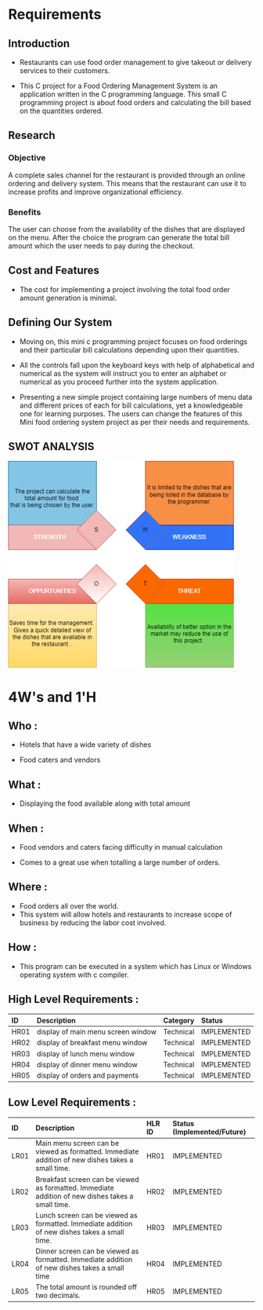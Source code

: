 
# Requirements





## Introduction



- Restaurants can use food order management to give takeout or delivery services to their customers.

- This C project for a Food Ordering Management System is an application written in the C programming language. This small C programming project is about food orders and calculating the bill based on the quantities ordered.


## Research


### Objective

A complete sales channel for the restaurant is provided through an online ordering and delivery system. This means that the restaurant can use it to increase profits and improve organizational efficiency.


### Benefits

The user can choose from the availability of the dishes that are displayed on the menu. After the choice the program can generate the total bill amount which the user needs to pay during the checkout.


## Cost and Features

- The cost for implementing a project involving the total food order amount generation is minimal.


## Defining Our System
- Moving on, this mini c programming project focuses on food orderings and their particular bill calculations depending upon their quantities.

- All the controls fall upon the keyboard keys with help of alphabetical and numerical as the system will instruct you to enter an alphabet or numerical as you proceed further into the system application.

- Presenting a new simple project containing large numbers of menu data and different prices of each for bill calculations, yet a knowledgeable one for learning purposes. The users can change the features of this Mini food ordering system project as per their needs and requirements.
## SWOT ANALYSIS

![SWOT-Sample](https://github.com/Prachi-creater/M1_foodOrderManagement/blob/master/1_Requirements/SWOT.png)


# 4W's and 1'H

## Who :

- Hotels that have a wide variety of dishes 

- Food caters and vendors 


## What :
- Displaying the food available along with total amount

## When :
- Food vendors and caters facing difficulty in manual calculation 

- Comes to a great use when totalling a large number of orders.


## Where :

- Food orders all over the world.
- This system will allow hotels and restaurants to increase scope of business by reducing the labor cost involved.

## How :

- This program can be executed in a system which has Linux or Windows operating system with c compiler.

## High Level Requirements :


| ID |     Description  | Category              |      Status  |
| :-------- | :--------- | :------------------------- | :---------- |
| HR01 | display of main menu screen window| Technical|IMPLEMENTED |
| HR02 | display of breakfast menu window | Technical|IMPLEMENTED |
| HR03 | display of lunch menu window| Technical|IMPLEMENTED |
| HR04 | display of dinner menu window |  Technical|IMPLEMENTED|
| HR05 | display of orders and payments | Technical|IMPLEMENTED |

## Low Level Requirements :

| ID |     Description  | HLR ID              |      Status (Implemented/Future) |
| :-------- | :--------- | :------------------------- | :---------- |
| LR01 | Main menu screen can be viewed as formatted. Immediate addition of new dishes takes a small time.| HR01|IMPLEMENTED |
| LR02 | Breakfast  screen can be viewed as formatted. Immediate addition of new dishes takes a small time.| HR02|IMPLEMENTED |
| LR03 |Lunch screen can be viewed as formatted. Immediate addition of new dishes takes a small time.|HR03|IMPLEMENTED |
| LR04 |  Dinner screen can be viewed as formatted. Immediate addition of new dishes takes a small time |  HR04|IMPLEMENTED|
| LR05 | The total amount is rounded off two decimals.| HR05|IMPLEMENTED |





